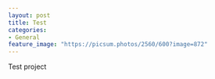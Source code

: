 ```yaml
---
layout: post
title: Test
categories:
- General
feature_image: "https://picsum.photos/2560/600?image=872"
---
```


Test project
